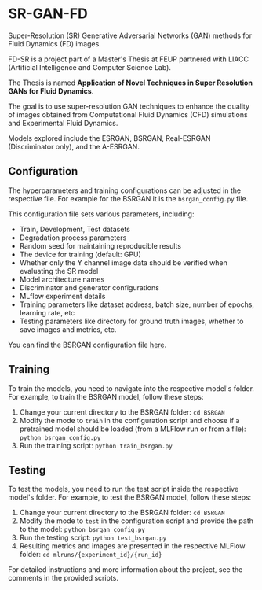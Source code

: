 # SR-GAN-FD
Super-Resolution (SR) Generative Adversarial Networks (GAN) methods for Fluid Dynamics (FD) images.

FD-SR is a project part of a Master's Thesis at FEUP partnered with LIACC (Artificial Intelligence and Computer Science Lab).

The Thesis is named **Application of Novel Techniques in
Super Resolution GANs for Fluid
Dynamics**.


The goal is to use super-resolution GAN techniques to enhance the quality of images obtained from Computational Fluid Dynamics (CFD) simulations and Experimental Fluid Dynamics.

Models explored include the ESRGAN, BSRGAN, Real-ESRGAN (Discriminator only), and the A-ESRGAN.

## Configuration
The hyperparameters and training configurations can be adjusted in the respective file. For example for the BSRGAN it is the `bsrgan_config.py` file. 

This configuration file sets various parameters, including:
- Train, Development, Test datasets
- Degradation process parameters
- Random seed for maintaining reproducible results
- The device for training (default: GPU)
- Whether only the Y channel image data should be verified when evaluating the SR model
- Model architecture names
- Discriminator and generator configurations
- MLflow experiment details
- Training parameters like dataset address, batch size, number of epochs, learning rate, etc
- Testing parameters like directory for ground truth images, whether to save images and metrics, etc.

You can find the BSRGAN configuration file [here](BSRGAN/bsrgan_config.py).

## Training
To train the models, you need to navigate into the respective model's folder. For example, to train the BSRGAN model, follow these steps:

1. Change your current directory to the BSRGAN folder: `cd BSRGAN`
2. Modify the mode to `train` in the configuration script and choose if a pretrained model should be loaded (from a MLFlow run or from a file): `python bsrgan_config.py`
3. Run the training script: `python train_bsrgan.py`

## Testing
To test the models, you need to run the test script inside the respective model's folder. For example, to test the BSRGAN model, follow these steps:

1. Change your current directory to the BSRGAN folder: `cd BSRGAN`
2. Modify the mode to `test` in the configuration script and provide the path to the model: `python bsrgan_config.py`
3. Run the testing script: `python test_bsrgan.py`
4. Resulting metrics and images are presented in the respective MLFlow folder: `cd mlruns/{experiment_id}/{run_id}`

For detailed instructions and more information about the project, see the comments in the provided scripts.
